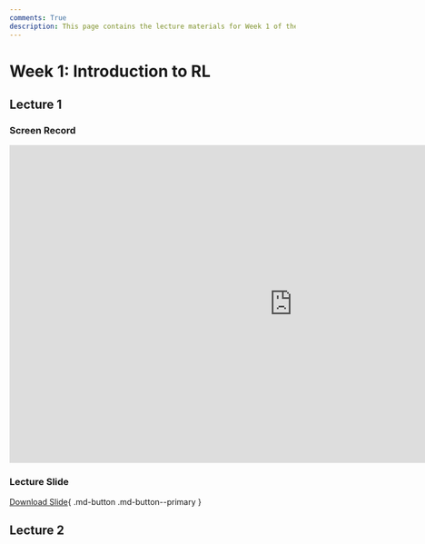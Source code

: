 ```yaml
---
comments: True
description: This page contains the lecture materials for Week 1 of the Deep Reinforcement Learning course. You can find links to the lecture recordings and slides.
---
```


# Week 1: Introduction to RL

## Lecture 1

### Screen Record

<iframe width="996" height="560" src="https://www.youtube.com/embed/lnvFGmiApyI?si=Q5kJcedbsrPQmSlh" title="YouTube video player" frameborder="0" allow="accelerometer; autoplay; clipboard-write; encrypted-media; gyroscope; picture-in-picture; web-share" referrerpolicy="strict-origin-when-cross-origin" allowfullscreen></iframe>

### Lecture Slide

<object class="pdf" 
        data="/assets/lectures/slides/Lecture_1.pdf"
        width="996"
        height="560">
</object>

[Download Slide](/assets/lectures/slides/Lecture_1.pdf){ .md-button .md-button--primary }

## Lecture 2